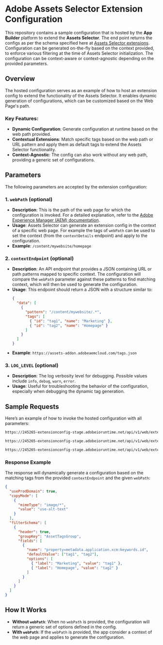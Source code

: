 # Adobe Assets Selector Extension Configuration

This repository contains a sample configuration that is hosted by the **App Builder** platform to extend the **Assets Selector**. The end point returns the configs as per the schema specified here at [Assets Selector extensions](https://www.aem.live/docs/aem-assets-sidekick-plugin#customizing-the-aem-assets-sidekick-plugin). Configuration can be generated on-the-fly based on the context provided, to enforce various filtering at the time of Assets Selector initialization. The configuration can be context-aware or context-agnostic depending on the provided parameters.

## Overview

The hosted configuration serves as an example of how to host an extension config to extend the functionality of the Assets Selector. It enables dynamic generation of configurations, which can be customized based on the Web Page's path.

### Key Features:
- **Dynamic Configuration**: Generate configuration at runtime based on the web path provided.
- **Contextual Extensions**: Match specific tags based on the web path or URL pattern and apply them as default tags to extend the Assets Selector functionality.
- **Context-Agnostic**: The config can also work without any web path, providing a generic set of configurations.

## Parameters

The following parameters are accepted by the extension configuration:

### 1. `webPath` (optional)
- **Description**: This is the path of the web page for which the configuration is invoked. For a detailed explanation, refer to the [Adobe Experience Manager (AEM) documentation](https://www.aem.live/developer/configuring-aem-assets-sidekick-plugin#note-contextual-configuration-based-on-page-being-authored).
- **Usage**: Assets Selector can generate an extension config in the context of a specific web page. For example the tags of `webPath` can be used to set the context (from the `contextDetails` endpoint) and apply to the configuration.
- **Example**: `/content/mywebsite/homepage`

### 2. `contextEndpoint` (optional)
- **Description**: An API endpoint that provides a JSON containing URL or path patterns mapped to specific context. The configuration will compare the `webPath` parameter against these patterns to find matching context, which will then be used to generate the configuration.
- **Usage**: This endpoint should return a JSON with a structure similar to:
  ```json
  {
    "data": [
      {
        "pattern": "/content/mywebsite/.*",
        "tags": [
          { "id": "tag1", "name": "Marketing" },
          { "id": "tag2", "name": "Homepage" }
        ]
      }
    ]
  }
  ```
- **Example**: `https://assets-addon.adobeaemcloud.com/tags.json`

### 3. `LOG_LEVEL` (optional)
- **Description**: The log verbosity level for debugging. Possible values include `info`, `debug`, `warn`, `error`.
- **Usage**: Useful for troubleshooting the behavior of the configuration, especially when debugging the dynamic tag generation.

## Sample Requests

Here’s an example of how to invoke the hosted configuration with all parameters:

```html
https://245265-extensionconfig-stage.adobeioruntime.net/api/v1/web/extension-config/extension-config
```

```html
https://245265-extensionconfig-stage.adobeioruntime.net/api/v1/web/extension-config/extension-config?webPath=snorkling
```

```html
https://245265-extensionconfig-stage.adobeioruntime.net/api/v1/web/extension-config/extension-config?webPath=snorkling&contextEndpoint=https://assets-addon.adobeaemcloud.com/tags.json
```

### Response Example

The response will dynamically generate a configuration based on the matching tags from the provided `contextEndpoint` and the given `webPath`:

```json
{
  "useProdDomain": true,
  "copyMode": [
    {
      "mimeType": "image/*",
      "value": "use-alt-text"
    }
  ],
  "filterSchema": [
    {
      "header": true,
      "groupKey": "AssetTagsGroup",
      "fields": [
        {
          "name": "property=metadata.application.xcm:keywords.id",
          "defaultValue": ["tag1", "tag2"],
          "options": [
            { "label": "Marketing", "value": "tag1" },
            { "label": "Homepage", "value": "tag2" }
          ]
        }
      ]
    }
  ]
}
```

## How It Works

- **Without `webPath`**: When no `webPath` is provided, the configuration will return a generic set of options defined in the config.
- **With `webPath`**: If the `webPath` is provided, the app consider a context of the web page and applies to generate the configuration.
